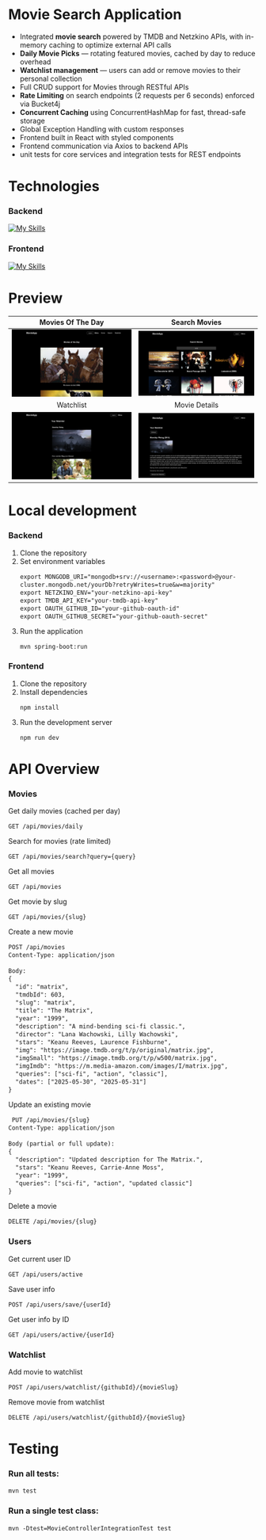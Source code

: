 # Movie Search Application

- Integrated **movie search** powered by TMDB and Netzkino APIs, with in-memory caching to optimize external API calls
- **Daily Movie Picks** — rotating featured movies, cached by day to reduce overhead
- **Watchlist management** — users can add or remove movies to their personal collection
- Full CRUD support for Movies through RESTful APIs
- **Rate Limiting** on search endpoints (2 requests per 6 seconds) enforced via Bucket4j
- **Concurrent Caching** using ConcurrentHashMap for fast, thread-safe storage
- Global Exception Handling with custom responses
- Frontend built in React with styled components
- Frontend communication via Axios to backend APIs
- unit tests for core services and integration tests for REST endpoints

# Technologies

### Backend
[![My Skills](https://skillicons.dev/icons?i=java,maven,spring,mongodb&perline=4)](https://skillicons.dev)

### Frontend
[![My Skills](https://skillicons.dev/icons?i=typescript,react,styledcomponents,vite&perline=4)](https://skillicons.dev)

# Preview

| Movies Of The Day | Search Movies | 
|:------:|:------:|
| ![Movies Of The Day](./screenshots/1.png) | ![Search Movies](./screenshots/2.png) |
| Watchlist | Movie Details |
| ![Movies Of The Day](./screenshots/3.png) | ![Search Movies](./screenshots/4.png) |

# Local development

### Backend
1. Clone the repository
2. Set environment variables
   ```
   export MONGODB_URI="mongodb+srv://<username>:<password>@your-cluster.mongodb.net/yourDb?retryWrites=true&w=majority"
   export NETZKINO_ENV="your-netzkino-api-key"
   export TMDB_API_KEY="your-tmdb-api-key"
   export OAUTH_GITHUB_ID="your-github-oauth-id"
   export OAUTH_GITHUB_SECRET="your-github-oauth-secret"
   ```
4. Run the application
   ```
   mvn spring-boot:run
   ```

### Frontend
1. Clone the repository
2. Install dependencies
   ```
   npm install
   ```
4. Run the development server
   ```
   npm run dev
   ```

# API Overview
### Movies
Get daily movies (cached per day)
```
GET /api/movies/daily
```
Search for movies (rate limited)
```
GET /api/movies/search?query={query}
```
Get all movies
```
GET /api/movies
```

Get movie by slug
```
GET /api/movies/{slug}
```

Create a new movie
```
POST /api/movies
Content-Type: application/json

Body:
{
  "id": "matrix",
  "tmdbId": 603,
  "slug": "matrix",
  "title": "The Matrix",
  "year": "1999",
  "description": "A mind-bending sci-fi classic.",
  "director": "Lana Wachowski, Lilly Wachowski",
  "stars": "Keanu Reeves, Laurence Fishburne",
  "img": "https://image.tmdb.org/t/p/original/matrix.jpg",
  "imgSmall": "https://image.tmdb.org/t/p/w500/matrix.jpg",
  "imgImdb": "https://m.media-amazon.com/images/I/matrix.jpg",
  "queries": ["sci-fi", "action", "classic"],
  "dates": ["2025-05-30", "2025-05-31"]
}
```

Update an existing movie
```
 PUT /api/movies/{slug}
Content-Type: application/json

Body (partial or full update):
{
  "description": "Updated description for The Matrix.",
  "stars": "Keanu Reeves, Carrie-Anne Moss",
  "year": "1999",
  "queries": ["sci-fi", "action", "updated classic"]
}
  ```
Delete a movie
```
DELETE /api/movies/{slug}
```

### Users
Get current user ID
```
GET /api/users/active
```
Save user info
```
POST /api/users/save/{userId}
```
Get user info by ID
```
GET /api/users/active/{userId}
```

### Watchlist
Add movie to watchlist
```
POST /api/users/watchlist/{githubId}/{movieSlug}
```
Remove movie from watchlist
```
DELETE /api/users/watchlist/{githubId}/{movieSlug}
```

# Testing
### Run all tests:
```
mvn test
```
### Run a single test class:
```
mvn -Dtest=MovieControllerIntegrationTest test
```
